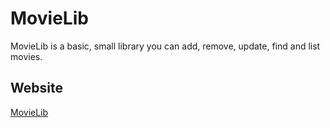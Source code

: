# MovieLib
MovieLib is a basic, small library you can add, remove, update, find and list movies.
## Website
[MovieLib](https://cinestash.netlify.app/)